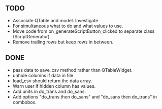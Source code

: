 ## TODO
- Associate QTable and model. Investigate
- For simultaneous what to do and what values to use.
- Move code from on_generateScriptButton_clicked to separate class (ScriptGenerator)
- Remove trailing rows but keep rows in between.

## DONE
- pass data to save_csv method rather than QTableWidget.
- unhide columns if data in file
- load_csv should return the data array.
- Warn user if hidden column has values.
- Add units in do_trans and do_sans.
- Add options "do_trans then do_sans" and "do_sans then do_trans" in combobox.

